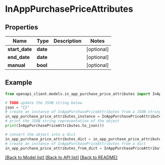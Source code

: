 # InAppPurchasePriceAttributes


## Properties

Name | Type | Description | Notes
------------ | ------------- | ------------- | -------------
**start_date** | **date** |  | [optional] 
**end_date** | **date** |  | [optional] 
**manual** | **bool** |  | [optional] 

## Example

```python
from openapi_client.models.in_app_purchase_price_attributes import InAppPurchasePriceAttributes

# TODO update the JSON string below
json = "{}"
# create an instance of InAppPurchasePriceAttributes from a JSON string
in_app_purchase_price_attributes_instance = InAppPurchasePriceAttributes.from_json(json)
# print the JSON string representation of the object
print(InAppPurchasePriceAttributes.to_json())

# convert the object into a dict
in_app_purchase_price_attributes_dict = in_app_purchase_price_attributes_instance.to_dict()
# create an instance of InAppPurchasePriceAttributes from a dict
in_app_purchase_price_attributes_from_dict = InAppPurchasePriceAttributes.from_dict(in_app_purchase_price_attributes_dict)
```
[[Back to Model list]](../README.md#documentation-for-models) [[Back to API list]](../README.md#documentation-for-api-endpoints) [[Back to README]](../README.md)


